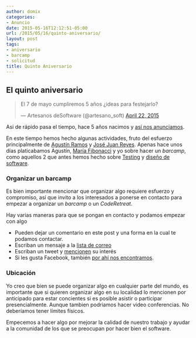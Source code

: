 ```yaml
---
author: domix
categories:
- Anuncio
date: 2015-05-16T12:12:51-05:00
url: /2015/05/16/quinto-aniversario/
layout: post
tags:
- aniversario
- barcamp
- solicitud
title: Quinto Aniversario
---
```


## El quinto aniversario

<blockquote class="twitter-tweet" lang="en"><p lang="es" dir="ltr">El 7 de mayo cumpliremos 5 años ¿ideas para festejarlo?</p>&mdash; Artesanos deSoftware (@artesano_soft) <a href="https://twitter.com/artesano_soft/status/590726460480061441">April 22, 2015</a></blockquote> <script async src="//platform.twitter.com/widgets.js" charset="utf-8"></script>

Asi de rápido pasa el tiempo, hace 5 años nacimos y [así nos anunciamos][1].

En este tiempo hemos hecho algunas actividades, fruto del esfuerzo principalmente de [Agustín Ramos][2] y [José Juan Reyes][3]. Apenas hace unos días platicabamos Agustín, [María Fibonacci][4] y yo sobre hacer un _barcamp_, como aquellos 2 que antes hemos hecho sobre [Testing][6] y [diseño de software][5].

### Organizar un barcamp

Es bien importante mencionar que organizar algo requiere esfuerzo y compromiso, así que invito a los interesados a ponerse en contacto para empezar a organizar un _barcamp_ o un _CodeRetreat_.

Hay varias maneras para que se pongan en contacto y podamos empezar con algo

- Pueden dejar un comentario en este post y una forma en la cual te podamos contactar.
- Escriban un mensaje a la [lista de correo][7]
- Escriban un tweet y [mencionen][8] su interés
- Si les gusta Facebook, también [por ahí nos encontramos][9].

### Ubicación

Yo creo que bien se puede organizar algo en cualquier parte del mundo, es importante que si quieren organizar algo en su localidad lo mencionen por anticipado para estar concientes si es posible asistir o participar presencialmente. Aunque tambien podriamos hacer video conferencias. No deberíamos tener límites físicos.

Empecemos a hacer algo por mejorar la calidad de nuestro trabajo y ayudar a la comunidad de los que se preocupan por hacer bien el software.


[1]: http://artesanos.de/software/2010/05/07/arrancando-los-artesanos-de-software/
[2]: http://machinesareus.blogspot.com/
[3]: http://twitter.com/neodevelop
[4]: http://twitter.com/Maria_Fibonacci
[5]: http://artesanos.de/software/2013/07/18/barcamp-de-diseno-de-artesanos-de-software/
[6]: http://artesanos.de/software/2013/11/14/1er-barcamp-de-testing-en-la-ciudad-de-mexico/
[7]: https://groups.google.com/forum/#!forum/artesanos-de-software
[8]: http://twitter.com/artesano_soft
[9]: https://www.facebook.com/artesanosDeSoftware